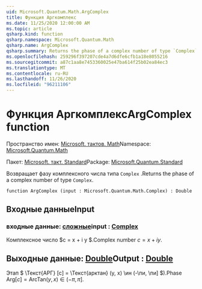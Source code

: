 ```yaml
---
uid: Microsoft.Quantum.Math.ArgComplex
title: Функция Аргкомплекс
ms.date: 11/25/2020 12:00:00 AM
ms.topic: article
qsharp.kind: function
qsharp.namespace: Microsoft.Quantum.Math
qsharp.name: ArgComplex
qsharp.summary: Returns the phase of a complex number of type `Complex`.
ms.openlocfilehash: 259296f397207cde4a7d6dfe6cfb1a18e8055216
ms.sourcegitcommit: a87c1aa8e7453360025e47ba614f25b02ea84ec3
ms.translationtype: MT
ms.contentlocale: ru-RU
ms.lasthandoff: 11/26/2020
ms.locfileid: "96211106"
---
```

# <a name="argcomplex-function"></a><span data-ttu-id="3db57-102">Функция Аргкомплекс</span><span class="sxs-lookup"><span data-stu-id="3db57-102">ArgComplex function</span></span>

<span data-ttu-id="3db57-103">Пространство имен: [Microsoft. тактов. Math](xref:Microsoft.Quantum.Math)</span><span class="sxs-lookup"><span data-stu-id="3db57-103">Namespace: [Microsoft.Quantum.Math](xref:Microsoft.Quantum.Math)</span></span>

<span data-ttu-id="3db57-104">Пакет: [Microsoft. такт. Standard](https://nuget.org/packages/Microsoft.Quantum.Standard)</span><span class="sxs-lookup"><span data-stu-id="3db57-104">Package: [Microsoft.Quantum.Standard](https://nuget.org/packages/Microsoft.Quantum.Standard)</span></span>


<span data-ttu-id="3db57-105">Возвращает фазу комплексного числа типа `Complex` .</span><span class="sxs-lookup"><span data-stu-id="3db57-105">Returns the phase of a complex number of type `Complex`.</span></span>

```qsharp
function ArgComplex (input : Microsoft.Quantum.Math.Complex) : Double
```


## <a name="input"></a><span data-ttu-id="3db57-106">Входные данные</span><span class="sxs-lookup"><span data-stu-id="3db57-106">Input</span></span>

### <a name="input--complex"></a><span data-ttu-id="3db57-107">входные данные: [сложные](xref:Microsoft.Quantum.Math.Complex)</span><span class="sxs-lookup"><span data-stu-id="3db57-107">input : [Complex](xref:Microsoft.Quantum.Math.Complex)</span></span>

<span data-ttu-id="3db57-108">Комплексное число $c = x + i y $.</span><span class="sxs-lookup"><span data-stu-id="3db57-108">Complex number $c = x + i y$.</span></span>



## <a name="output--double"></a><span data-ttu-id="3db57-109">Выходные данные: [Double](xref:microsoft.quantum.lang-ref.double)</span><span class="sxs-lookup"><span data-stu-id="3db57-109">Output : [Double](xref:microsoft.quantum.lang-ref.double)</span></span>

<span data-ttu-id="3db57-110">Этап $ \Текст{АРГ} [c] = \Текст{арктан} (y, x) \ин (-\пи, \пи] $).</span><span class="sxs-lookup"><span data-stu-id="3db57-110">Phase $\text{Arg}[c] = \text{ArcTan}(y,x) \in (-\pi,\pi]$.</span></span>